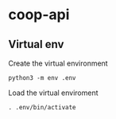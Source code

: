 # coop-api

## Virtual env
Create the virtual environment
```
python3 -m env .env
```

Load the virtual enviroment
```
. .env/bin/activate
```
